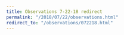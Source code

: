 ```yaml
---
title: Observations 7-22-18 redirect
permalink: "/2018/07/22/observations.html"
redirect_to: "/observations/072218.html"
---
```



